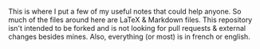 This is where I put a few of my useful notes that could help anyone. So much of the files around here are LaTeX & Markdown files.
This repository isn't intended to be forked and is not looking for pull requests & external changes besides mines. Also, everything (or most) is in french or english.